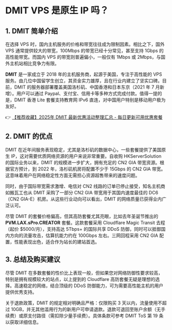 # DMIT VPS 是原生 IP 吗？

## 1. DMIT 简单介绍

在选择 VPS 时，国内主机服务的价格和带宽往往成为限制因素。相比之下，国外 VPS 通常提供较大的带宽，100Mbps 的带宽已经十分常见，甚至支持 1Gbps 的高性能带宽。而国内 VPS 的带宽则普遍偏小，一般仅有 1Mbps 或 2Mbps，与国外主机站相比竞争力有限。

**DMIT** 是一家成立于 2018 年的主机服务商，起源于美国，专注于高性能的 VPS 服务。由几位中国留学生创立，其资金实力雄厚，且在行业内建立了坚实口碑。目前，DMIT 的服务器部署覆盖美国洛杉矶、中国香港和日本东京（2021 年 7 月新增）。用户可以通过 Paypal、支付宝、信用卡等多种方式完成付款。值得一提的是，DMIT 香港 Lite 套餐支持教育网 IPv6 直连，对中国用户特别是移动用户极为友好。

👉 [【推荐收藏】2025年 DMIT 最新优惠活动整理汇总 - 每日更新可用优惠套餐](https://bit.ly/dmit_coupon)

## 2. DMIT 的优点

DMIT 在近年间服务表现稳定，尤其是洛杉矶的数据中心，一些套餐提供了美国原生 IP，这对需要优质网络资源的用户来说非常重要。自收购 HKServerSolution 的国际业务以来，DMIT 的规模进一步扩大，拥有充足的 CN2 GIA 带宽资源。根据官方预计，到 2022 年，洛杉矶机房将配置不少于 15Gbps 的 CN2 GIA 带宽。这意味着用户在网络稳定性方面无需担心资源超售带来的速度问题。

同时，由于国际带宽需求激增、电信对 CN2 线路的订单已停止接受，知名主机商如搬瓦工也从 DMIT 采购了一部分 CN2 GIA 带宽用于其国内速度最佳的 DC6（CN2 GIA-E）机房。从这些行业动向可以看出，DMIT 的网络质量已获得业内广泛认可。

尽管 DMIT 的套餐价格偏高，但其高防套餐尤其亮眼，比如去年圣诞节推出的 **PVM.LAX.sPro.CREATOR** 套餐。这款套餐采用 Cloudflare Magic Transit 去程（起价 $5000/月），支持高达 5Tbps+ 的国际共享 DDoS 防御，同时可以抵御国内方向的流量攻击，估算抗能力约在 100Gbps 左右。三网回程采用 CN2 GIA 配置，性能表现出色，适合作为站长的建站首选。

## 3. 总结及购买建议

尽管 DMIT 在多数套餐的性价比上表现一般，但如果您对网络防御性要求较高，特别是拥有规模较大的站点，以上提到的 Cloudflare 高防套餐无疑是理想的选择。高速稳定的网络，结合顶级的 DDoS 防御能力，可为需要高性能主机的用户提供优秀支持。

关于退款政策，DMIT 的规定相对明确且严格：仅限购买 3 天以内，流量使用不超过 10GB，并无其他滥用行为的新用户可申请退款。退款可退回至账户余额（无手续费）或原支付路径（需扣除少量手续费）。具体条款可参考 DMIT ToS 第 19 条以获取详细信息。